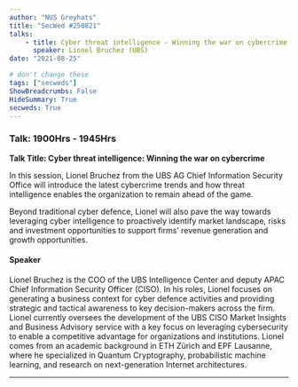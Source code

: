 ```yaml
---
author: "NUS Greyhats"
title: "SecWed #250821"
talks:
    - title: Cyber threat intelligence - Winning the war on cybercrime
      speaker: Lionel Bruchez (UBS)
date: "2021-08-25"

# don't change these
tags: ["secweds"]
ShowBreadcrumbs: False
HideSummary: True
secweds: True
---
```



### Talk: 1900Hrs - 1945Hrs
**Talk Title: Cyber threat intelligence: Winning the war on cybercrime**

In this session, Lionel Bruchez from the UBS AG Chief Information Security Office will introduce the latest cybercrime trends and how threat intelligence enables the organization to remain ahead of the game.

Beyond traditional cyber defence, Lionel will also pave the way towards leveraging cyber intelligence to proactively identify market landscape, risks and investment opportunities to support firms’ revenue generation and growth opportunities.



#### Speaker

Lionel Bruchez is the COO of the UBS Intelligence Center and deputy APAC Chief Information Security Officer (CISO). In his roles, Lionel focuses on generating a business context for cyber defence activities and providing strategic and tactical awareness to key decision-makers across the firm. Lionel currently oversees the development of the UBS CISO Market Insights and Business Advisory service with a key focus on leveraging cybersecurity to enable a competitive advantage for organizations and institutions. Lionel comes from an academic background in ETH Zürich and EPF Lausanne, where he specialized in Quantum Cryptography, probabilistic machine learning, and research on next-generation Internet architectures.

----
